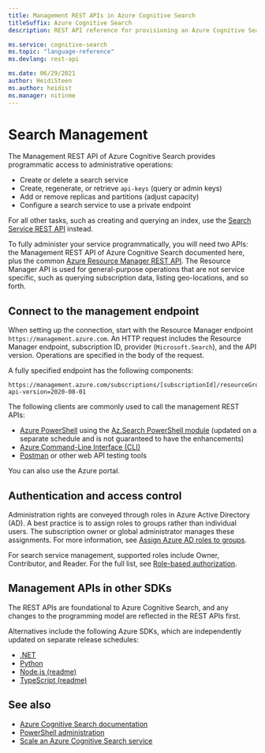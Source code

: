 ```yaml
---
title: Management REST APIs in Azure Cognitive Search
titleSuffix: Azure Cognitive Search
description: REST API reference for provisioning an Azure Cognitive Search service for public or private access. You can also manage API keys and configure capacity.

ms.service: cognitive-search
ms.topic: "language-reference"
ms.devlang: rest-api

ms.date: 06/29/2021
author: HeidiSteen
ms.author: heidist
ms.manager: nitinme
---
```


# Search Management

The Management REST API of Azure Cognitive Search provides programmatic access to administrative operations:

+ Create or delete a search service
+ Create, regenerate, or retrieve `api-keys` (query or admin keys)
+ Add or remove replicas and partitions (adjust capacity)
+ Configure a search service to use a private endpoint

For all other tasks, such as creating and querying an index, use the [Search Service REST API](/rest/api/searchservice/) instead.

To fully administer your service programmatically, you will need two APIs: the Management REST API of Azure Cognitive Search documented here, plus the common [Azure Resource Manager REST API](/rest/api/resources/). The Resource Manager API is used for general-purpose operations that are not service specific, such as querying subscription data, listing geo-locations, and so forth. 

## Connect to the management endpoint

When setting up the connection, start with the Resource Manager endpoint `https://management.azure.com`. An HTTP request includes the Resource Manager endpoint, subscription ID, provider (`Microsoft.Search`), and the API version. Operations are specified in the body of the request.

A fully specified endpoint has the following components:

```http
https://management.azure.com/subscriptions/[subscriptionId]/resourceGroups/[resourceGroupName]/providers/Microsoft.Search/searchServices/[serviceName]?api-version=2020-08-01
```

The following clients are commonly used to call the management REST APIs:

+ [Azure PowerShell](/azure/search/search-manage-powershell) using the [Az.Search PowerShell module](/powershell/module/az.search) (updated on a separate schedule and is not guaranteed to have the enhancements)
+ [Azure Command-Line Interface (CLI)](/cli/azure/)
+ [Postman](https://www.postman.com/downloads/) or other web API testing tools

You can also use the Azure portal.

## Authentication and access control

Administration rights are conveyed through roles in Azure Active Directory (AD). A best practice is to assign roles to groups rather than individual users. The subscription owner or global administrator manages these assignments. For more information, see [Assign Azure AD roles to groups](/azure/active-directory/roles/groups-assign-role).

For search service management, supported roles include Owner, Contributor, and Reader. For the full list, see [Role-based authorization](/azure/search/search-security-rbac).

## Management APIs in other SDKs

The REST APIs are foundational to Azure Cognitive Search, and any changes to the programming model are reflected in the REST APIs first.

Alternatives include the following Azure SDKs, which are independently updated on separate release schedules:

+ [.NET](/dotnet/api/overview/azure/search/management)
+ [Python](/python/api/overview/azure/search/management?view=azure-python)
+ [Node.js (readme)](https://github.com/Azure/azure-rest-api-specs/blob/master/specification/search/resource-manager/readme.nodejs.md)
+ [TypeScript (readme)](https://github.com/Azure/azure-rest-api-specs/blob/master/specification/search/resource-manager/readme.typescript.md)

## See also

+ [Azure Cognitive Search documentation](/documentation/services/search/)
+ [PowerShell administration](/azure/search/search-manage-powershell)
+ [Scale an Azure Cognitive Search service](/azure/search/search-capacity-planning)
